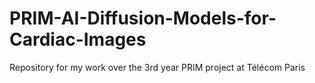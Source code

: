 # PRIM-AI-Diffusion-Models-for-Cardiac-Images
Repository for my work over the 3rd year PRIM project at Télécom Paris
